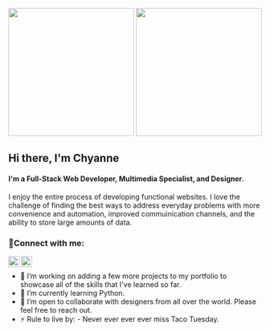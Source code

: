 <p align="center">
<img src="https://f8n-production.s3.amazonaws.com/creators/profile/9q6r3j4lg-1-gif-yep254.gif" width="250" height="255" />
<img src="https://media2.giphy.com/media/HUplkVCPY7jTW/giphy.gif?cid=790b7611f1482e830408c6af8aafdefd4f87d796e10656b9&rid=giphy.gif&ct=g" width="250" height="255" />

## Hi there, I'm Chyanne
#### I'm a Full-Stack Web Developer, Multimedia Specialist, and Designer. 

I enjoy the entire process of developing functional websites. I love the challenge of finding the best ways to address everyday problems with more convenience and automation, improved commuinication channels, and the ability to store large amounts of data. 

### 💬Connect with me:
[<img align="left" alt="codeSTACKr | Twitter" width="22px" color="white" src="https://cdn.jsdelivr.net/npm/simple-icons@v3/icons/twitter.svg" />][twitter]
[<img align="left" alt="codeSTACKr | LinkedIn" width="22px" src="https://cdn.jsdelivr.net/npm/simple-icons@v3/icons/linkedin.svg" />][linkedin]
<br />
 
[twitter]: https://twitter.com/chyannerobbins
[linkedin]: https://www.linkedin.com/in/chyannerobbins/
  
- 🔭 I’m working on adding a few more projects to my portfolio to showcase all of the skills that I've learned so far. 
- 🌱 I’m currently learning Python. 
- 👯 I’m open to collaborate with designers from all over the world. Please feel free to reach out.  
- ⚡ Rule to live by: - Never ever ever ever miss Taco Tuesday.


